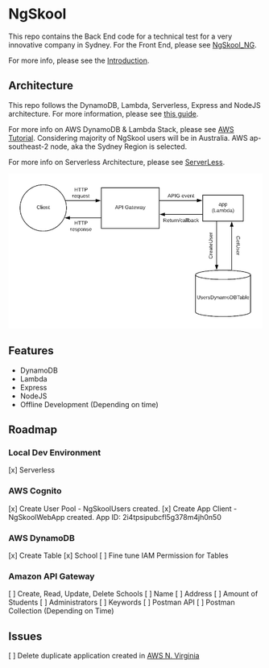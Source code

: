 # NgSkool

This repo contains the Back End code for a technical test for a very innovative company in Sydney. For the Front End, please see [NgSkool_NG](https://github.com/jacktator/NgSkool_NG).

For more info, please see the [Introduction](https://github.com/jacktator/NgSkool_NG).

## Architecture

This repo follows the DynamoDB, Lambda, Serverless, Express and NodeJS architecture. For more information, please see [this guide](https://serverless.com/blog/serverless-express-rest-api/).

For more info on AWS DynamoDB & Lambda Stack, please see [AWS Tutorial](https://aws.amazon.com/getting-started/projects/build-serverless-web-app-lambda-apigateway-s3-dynamodb-cognito/).
Considering majority of NgSkool users will be in Australia. AWS ap-southeast-2 node, aka the Sydney Region is selected.

For more info on Serverless Architecture, please see [ServerLess](https://serverless.com).

![](./assets/architecture.jpg)

## Features

- DynamoDB
- Lambda
- Express
- NodeJS
- Offline Development (Depending on time)

## Roadmap

### Local Dev Environment

[x] Serverless

### AWS Cognito

[x] Create User Pool - NgSkoolUsers created.
[x] Create App Client - NgSkoolWebApp created. App ID: 2i4tpsipubcfl5g378m4jh0n50

### AWS DynamoDB

[x] Create Table
    [x] School
[ ] Fine tune IAM Permission for Tables

### Amazon API Gateway

[ ] Create, Read, Update, Delete Schools
[ ] Name
[ ] Address
[ ] Amount of Students
[ ] Administrators
[ ] Keywords
[ ] Postman API
[ ] Postman Collection (Depending on Time)

## Issues

[ ] Delete duplicate application created in [AWS N. Virginia](https://console.aws.amazon.com/lambda/home?region=us-east-1#/applications)
